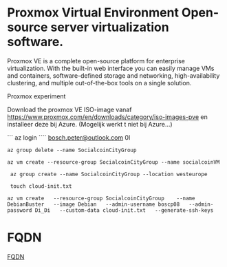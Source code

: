 # Proxmox Virtual Environment Open-source server virtualization software.

Proxmox VE is a complete open-source platform for enterprise virtualization. With the built-in web interface you can easily manage VMs and containers, software-defined storage and networking, high-availability clustering, and multiple out-of-the-box tools on a single solution.


Proxmox experiment

Download the proxmox VE ISO-image vanaf https://www.proxmox.com/en/downloads/category/iso-images-pve 
en installeer deze bij Azure. (Mogelijk werkt t niet bij Azure…)



``` az login ````  bosch.peter@outlook.com 0l

```` az group delete --name SocialcoinCityGroup ````

```` az vm create --resource-group SocialcoinCityGroup --name socialcoinVM ````

```` az group create --name SocialcoinCityGroup --location westeurope````

```` touch cloud-init.txt````

````az vm create   --resource-group SocialcoinCityGroup    --name  DebianBuster   --image Debian   --admin-username boscp08   --admin-password Di_Di   --custom-data cloud-init.txt   --generate-ssh-keys````

# FQDN

[FQDN](https://docs.microsoft.com/en-us/azure/virtual-machines/linux/portal-create-fqdn)
